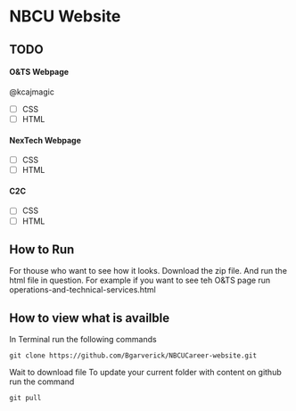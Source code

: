 # NBCU Website
## TODO
#### O&TS Webpage
@kcajmagic
- [ ] CSS
- [ ] HTML

#### NexTech Webpage

- [ ] CSS
- [ ] HTML

#### C2C
- [ ] CSS
- [ ] HTML

## How to Run
For thouse who want to see how it looks. Download the zip file. And run the html file in question. For example if you want to see teh O&TS page run operations-and-technical-services.html

## How to view what is availble
In Terminal run the following commands
```
git clone https://github.com/Bgarverick/NBCUCareer-website.git
```
Wait to download file
To update your current folder with content on github run the command
```terminal
git pull
```
